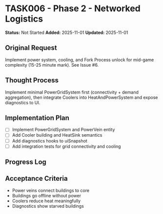 # TASK006 - Phase 2 - Networked Logistics

**Status:** Not Started
**Added:** 2025-11-01
**Updated:** 2025-11-01

## Original Request
Implement power system, cooling, and Fork Process unlock for mid-game complexity (15-25 minute mark). See Issue #6.

## Thought Process
Implement minimal PowerGridSystem first (connectivity + demand aggregation), then integrate Coolers into HeatAndPowerSystem and expose diagnostics to UI.

## Implementation Plan
- [ ] Implement PowerGridSystem and PowerVein entity
- [ ] Add Cooler building and HeatSink semantics
- [ ] Add diagnostics hooks to uiSnapshot
- [ ] Add integration tests for grid connectivity and cooling

## Progress Log


## Acceptance Criteria
- Power veins connect buildings to core
- Buildings go offline without power
- Coolers reduce heat meaningfully
- Diagnostics show starved buildings

